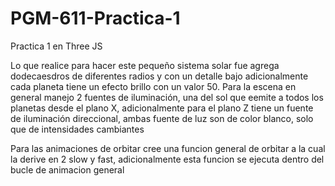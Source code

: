 # PGM-611-Practica-1
Practica 1 en Three JS

Lo que realice para hacer este pequeño sistema solar fue agrega dodecaesdros de diferentes radios y con un detalle bajo
adicionalmente cada planeta tiene un efecto brillo con un valor 50.
Para la escena en general manejo 2 fuentes de iluminación, una del sol que eemite a todos los planetas desde el plano
X, adicionalmente para el plano Z tiene un fuente de iluminación direccional, ambas fuente de luz son de color blanco,
solo que de intensidades cambiantes

Para las animaciones de orbitar cree una funcion general de orbitar a la cual la derive en 2 slow y fast, adicionalmente
esta funcion se ejecuta dentro del bucle de animacion general
